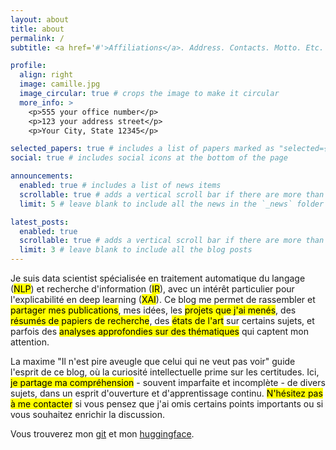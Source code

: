 ```yaml
---
layout: about
title: about
permalink: /
subtitle: <a href='#'>Affiliations</a>. Address. Contacts. Motto. Etc.

profile:
  align: right
  image: camille.jpg
  image_circular: true # crops the image to make it circular
  more_info: >
    <p>555 your office number</p>
    <p>123 your address street</p>
    <p>Your City, State 12345</p>

selected_papers: true # includes a list of papers marked as "selected={true}"
social: true # includes social icons at the bottom of the page

announcements:
  enabled: true # includes a list of news items
  scrollable: true # adds a vertical scroll bar if there are more than 3 news items
  limit: 5 # leave blank to include all the news in the `_news` folder

latest_posts:
  enabled: true
  scrollable: true # adds a vertical scroll bar if there are more than 3 new posts items
  limit: 3 # leave blank to include all the blog posts
---
```


Je suis data scientist spécialisée en traitement automatique du langage (<mark>NLP</mark>) et recherche d'information (<mark>IR</mark>), avec un intérêt particulier pour l'explicabilité en deep learning (<mark>XAI</mark>). Ce blog me permet de rassembler et <mark>partager mes publications</mark>, mes idées, les <mark>projets que j'ai menés</mark>, des <mark>résumés de papiers de recherche</mark>, des <mark>états de l'art</mark> sur certains sujets, et parfois des <mark>analyses approfondies sur des thématiques</mark> qui captent mon attention. 

La maxime "Il n'est pire aveugle que celui qui ne veut pas voir" guide l'esprit de ce blog, où la curiosité intellectuelle prime sur les certitudes. Ici, <mark>je partage ma compréhension</mark> - souvent imparfaite et incomplète - de divers sujets, dans un esprit d'ouverture et d'apprentissage continu. <mark>N'hésitez pas à me contacter</mark> si vous pensez que j'ai omis certains points importants ou si vous souhaitez enrichir la discussion.

Vous trouverez mon [git](https://github.com/camillebrl) et mon [huggingface](https://huggingface.co/camillebrl).